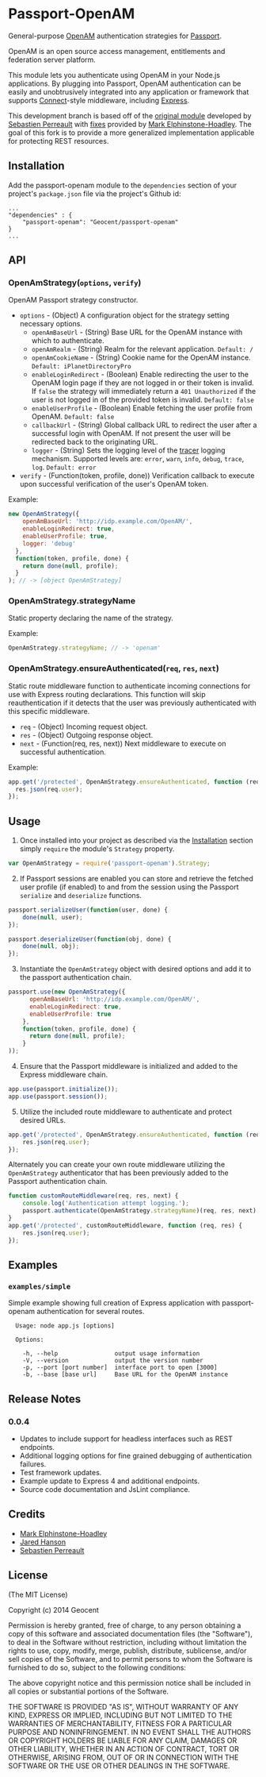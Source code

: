 # Passport-OpenAM

General-purpose [OpenAM](http://forgerock.com/products/open-identity-stack/openam/) authentication strategies for [Passport](https://github.com/jaredhanson/passport).

OpenAM is an open source access management, entitlements and federation server platform.

This module lets you authenticate using OpenAM in your Node.js applications.
By plugging into Passport, OpenAM authentication can be easily and unobtrusively
integrated into any application or framework that supports
[Connect](http://www.senchalabs.org/connect/)-style middleware, including
[Express](http://expressjs.com/).

This development branch is based off of the [original module](https://github.com/alesium/passport-openam) developed by [Sebastien Perreault](https://github.com/sperreault) with [fixes](https://github.com/marksyzm/passport-openam) provided by [Mark Elphinstone-Hoadley](https://github.com/marksyzm). The goal of this fork is to provide a more generalized implementation applicable for protecting REST resources.

## Installation

Add the passport-openam module to the `dependencies` section of your project's `package.json` file via the project's Github id:

```
...
"dependencies" : {
    "passport-openam": "Geocent/passport-openam"
}
...
```

## API

### OpenAmStrategy(`options`, `verify`)

OpenAM Passport strategy constructor.

* `options` - (Object) A configuration object for the strategy setting necessary options.
    * `openAmBaseUrl` - (String) Base URL for the OpenAM instance with which to authenticate.
    * `openAmRealm` - (String) Realm for the relevant application. `Default: /`
    * `openAmCookieName` - (String) Cookie name for the OpenAM instance. `Default: iPlanetDirectoryPro`
    * `enableLoginRedirect` - (Boolean) Enable redirecting the user to the OpenAM login page if they are not logged in or their token is invalid. If `false` the strategy will immediately return a `401 Unauthorized` if the user is not logged in of the provided token is invalid. `Default: false`
    * `enableUserProfile` - (Boolean) Enable fetching the user profile from OpenAM. `Default: false`
    * `callbackUrl` - (String) Global callback URL to redirect the user after a successful login with OpenAM. If not present the user will be redirected back to the originating URL.
    * `logger` - (String) Sets the logging level of the [tracer](https://github.com/baryon/tracer) logging mechanism. Supported levels are: `error`, `warn`, `info`, `debug`, `trace`, `log`. `Default: error`
* `verify` - (Function(token, profile, done)) Verification callback to execute upon successful verification of the user's OpenAM token.

Example:
```javascript
new OpenAmStrategy({
    openAmBaseUrl: 'http://idp.example.com/OpenAM/',
    enableLoginRedirect: true,
    enableUserProfile: true,
    logger: 'debug'
  },
  function(token, profile, done) {
    return done(null, profile);
  }
); // -> [object OpenAmStrategy]
```

### OpenAmStrategy.strategyName

Static property declaring the name of the strategy.

Example:
```javascript
OpenAmStrategy.strategyName; // -> 'openam'
```

### OpenAmStrategy.ensureAuthenticated(`req`, `res`, `next`)

Static route middleware function to authenticate incoming connections for use with Express routing declarations. This function will skip reauthentication if it detects that the user was previously authenticated with this specific middleware.

* `req` - (Object) Incoming request object.
* `res` - (Object) Outgoing response object.
* `next` - (Function(req, res, next)) Next middleware to execute on successful authentication.

Example:
```javascript
app.get('/protected', OpenAmStrategy.ensureAuthenticated, function (req, res) {
  res.json(req.user);
});
```

## Usage

1. Once installed into your project as described via the [Installation](#installation) section simply `require` the module's `Strategy` property.

 ```javascript
 var OpenAmStrategy = require('passport-openam').Strategy;
 ```

2. If Passport sessions are enabled you can store and retrieve the fetched user profile (if enabled) to and from the session using the Passport `serialize` and `deserialize` functions.

 ```javascript
 passport.serializeUser(function(user, done) {
     done(null, user);
 });

 passport.deserializeUser(function(obj, done) {
     done(null, obj);
 });
 ```

3. Instantiate the `OpenAmStrategy` object with desired options and add it to the passport authentication chain.

 ```javascript
 passport.use(new OpenAmStrategy({
       openAmBaseUrl: 'http://idp.example.com/OpenAM/',
       enableLoginRedirect: true,
       enableUserProfile: true
     },
     function(token, profile, done) {
       return done(null, profile);
     }
 ));
 ```

4. Ensure that the Passport middleware is initialized and added to the Express middleware chain.

 ```javascript
 app.use(passport.initialize());
 app.use(passport.session());
 ```

5. Utilize the included route middleware to authenticate and protect desired URLs.
 ```javascript
 app.get('/protected', OpenAmStrategy.ensureAuthenticated, function (req, res) {
     res.json(req.user);
 });
 ```

 Alternately you can create your own route middleware utilizing the `OpenAmStrategy` authenticator that has been previously added to the Passport authentication chain.

 ```javascript
 function customRouteMiddleware(req, res, next) {
     console.log('Authentication attempt logging.');
     passport.authenticate(OpenAmStrategy.strategyName)(req, res, next);
 }
 app.get('/protected', customRouteMiddleware, function (req, res) {
     res.json(req.user);
 });
 ```

## Examples

### `examples/simple`

Simple example showing full creation of Express application with passport-openam authentication for several routes.

```
  Usage: node app.js [options]

  Options:

    -h, --help                output usage information
    -V, --version             output the version number
    -p, --port [port number]  interface port to open [3000]
    -b, --base [base url]     Base URL for the OpenAM instance
```

## Release Notes

### 0.0.4
* Updates to include support for headless interfaces such as REST endpoints.
* Additional logging options for fine grained debugging of authentication failures.
* Test framework updates.
* Example update to Express 4 and additional endpoints.
* Source code documentation and JsLint compliance.

## Credits

  - [Mark Elphinstone-Hoadley](https://github.com/marksyzm)
  - [Jared Hanson](https://github.com/jaredhanson)
  - [Sebastien Perreault](https://github.com/sperreault)

## License

(The MIT License)

Copyright (c) 2014 Geocent

Permission is hereby granted, free of charge, to any person obtaining a copy of
this software and associated documentation files (the "Software"), to deal in
the Software without restriction, including without limitation the rights to
use, copy, modify, merge, publish, distribute, sublicense, and/or sell copies of
the Software, and to permit persons to whom the Software is furnished to do so,
subject to the following conditions:

The above copyright notice and this permission notice shall be included in all
copies or substantial portions of the Software.

THE SOFTWARE IS PROVIDED "AS IS", WITHOUT WARRANTY OF ANY KIND, EXPRESS OR
IMPLIED, INCLUDING BUT NOT LIMITED TO THE WARRANTIES OF MERCHANTABILITY, FITNESS
FOR A PARTICULAR PURPOSE AND NONINFRINGEMENT. IN NO EVENT SHALL THE AUTHORS OR
COPYRIGHT HOLDERS BE LIABLE FOR ANY CLAIM, DAMAGES OR OTHER LIABILITY, WHETHER
IN AN ACTION OF CONTRACT, TORT OR OTHERWISE, ARISING FROM, OUT OF OR IN
CONNECTION WITH THE SOFTWARE OR THE USE OR OTHER DEALINGS IN THE SOFTWARE.
